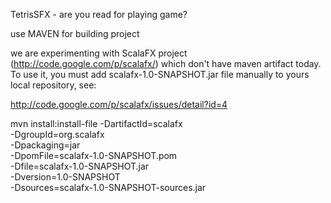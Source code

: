 TetrisSFX - are you read for playing game?

use MAVEN for building project

we are experimenting with ScalaFX project (http://code.google.com/p/scalafx/)
which don't have maven artifact today. To use it, you must add scalafx-1.0-SNAPSHOT.jar
file manually to yours local repository, see:

http://code.google.com/p/scalafx/issues/detail?id=4

mvn install:install-file -DartifactId=scalafx \
  -DgroupId=org.scalafx \
  -Dpackaging=jar \
  -DpomFile=scalafx-1.0-SNAPSHOT.pom \
  -Dfile=scalafx-1.0-SNAPSHOT.jar \
  -Dversion=1.0-SNAPSHOT \
  -Dsources=scalafx-1.0-SNAPSHOT-sources.jar